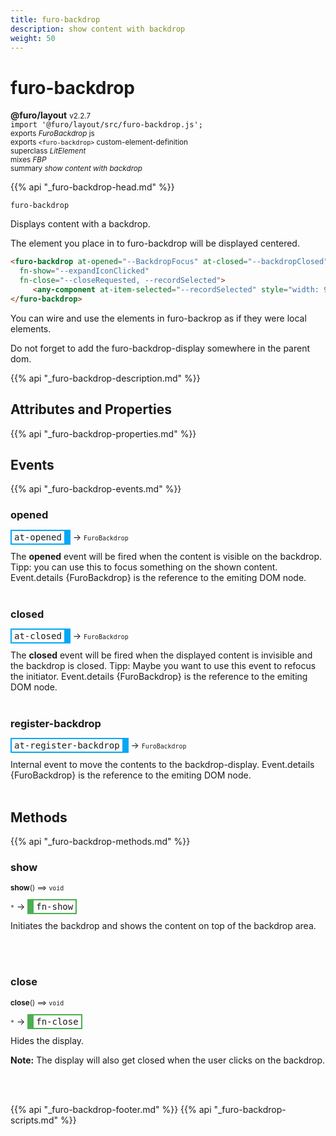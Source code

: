 ```yaml
---
title: furo-backdrop
description: show content with backdrop
weight: 50
---
```


# furo-backdrop
**@furo/layout** <small>v2.2.7</small>
<br>`import '@furo/layout/src/furo-backdrop.js';`<small>
<br>exports *FuroBackdrop* js
<br>exports `<furo-backdrop>` custom-element-definition
<br>superclass *LitElement*
<br> mixes *FBP*</small>
<br><small>summary *show content with backdrop*</small>

{{% api "_furo-backdrop-head.md" %}}

`furo-backdrop`

Displays content with a backdrop.

The element you place in to furo-backdrop will be displayed centered.


```html
<furo-backdrop at-opened="--BackdropFocus" at-closed="--backdropClosed"
  fn-show="--expandIconClicked"
  fn-close="--closeRequested, --recordSelected">
     <any-component at-item-selected="--recordSelected" style="width: 90vw; height: 90vh"></any-component>
</furo-backdrop>

```

You can wire and use the elements in furo-backrop as if they were local elements.

Do not forget to add the furo-backdrop-display somewhere in the parent dom.

{{% api "_furo-backdrop-description.md" %}}


## Attributes and Properties
{{% api "_furo-backdrop-properties.md" %}}





## Events
{{% api "_furo-backdrop-events.md" %}}

### **opened**
<span  style="border-width:2px 10px 2px 2px; border-style: solid;border-color:  rgb(2, 168, 244);font-family:monospace; padding:2px 4px;">at-opened</span>
→ <small>`FuroBackdrop`</small>

The **opened** event will be fired when the content is visible on the backdrop. Tipp: you can use this to focus something on the shown content. Event.details {FuroBackdrop} is the reference to the emiting DOM node.
<br><br>
### **closed**
<span  style="border-width:2px 10px 2px 2px; border-style: solid;border-color:  rgb(2, 168, 244);font-family:monospace; padding:2px 4px;">at-closed</span>
→ <small>`FuroBackdrop`</small>

The **closed** event will be fired when the displayed content is invisible and the backdrop is closed. Tipp: Maybe you want to use this event to refocus the initiator. Event.details {FuroBackdrop} is the reference to the emiting DOM node.
<br><br>
### **register-backdrop**
<span  style="border-width:2px 10px 2px 2px; border-style: solid;border-color:  rgb(2, 168, 244);font-family:monospace; padding:2px 4px;">at-register-backdrop</span>
→ <small>`FuroBackdrop`</small>

Internal event to move the contents to the backdrop-display. Event.details {FuroBackdrop} is the reference to the emiting DOM node.
<br><br>

## Methods
{{% api "_furo-backdrop-methods.md" %}}



### **show**
<small>**show**() ⟹ `void`</small>

<small>`*`</small> →
<span  style="border-width:2px 2px 2px 10px; border-style: solid;border-color:  rgb(76, 175, 80);font-family:monospace; padding:2px 4px;">fn-show</span>

Initiates the backdrop and shows the content on top of the backdrop area.

<br><br>

### **close**
<small>**close**() ⟹ `void`</small>

<small>`*`</small> →
<span  style="border-width:2px 2px 2px 10px; border-style: solid;border-color:  rgb(76, 175, 80);font-family:monospace; padding:2px 4px;">fn-close</span>

Hides the display.

**Note:** The display will also get closed when the user clicks on the backdrop.

<br><br>




{{% api "_furo-backdrop-footer.md" %}}
{{% api "_furo-backdrop-scripts.md" %}}
